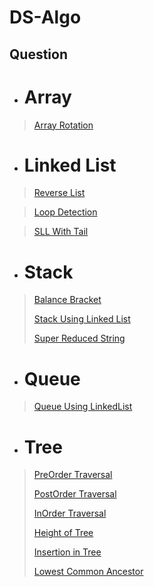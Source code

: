 # DS-Algo

## Question

- # **Array**
> [Array Rotation](https://github.com/skar1707/DS-Algo/blob/main/Array/Array_Rotation.cpp)

- # **Linked List**
> [Reverse List](https://github.com/skar1707/DS-Algo/blob/main/Linked%20List/Reverse_List.cpp)

> [Loop Detection](https://github.com/skar1707/DS-Algo/blob/main/Linked%20List/Loop_Detection.cpp)

> [SLL With Tail](https://github.com/skar1707/DS-Algo/blob/main/Linked%20List/SLL_With_Tail.cpp)

- # **Stack**
> [Balance Bracket](https://github.com/skar1707/DS-Algo/blob/main/Stack/BalancedBracket.cpp)
> 
> [Stack Using Linked List](https://github.com/skar1707/DS-Algo/blob/main/Stack/StackUsingLinkedList.cpp)
> 
> [Super Reduced String](https://github.com/skar1707/DS-Algo/blob/main/Stack/Super_Reduced_string.cpp)

- # **Queue**
> [Queue Using LinkedList](https://github.com/skar1707/DS-Algo/blob/main/Queue/QueueUsingLinkedList.cpp)

- # **Tree**
> [PreOrder Traversal](https://github.com/skar1707/DS-Algo/blob/main/Tree/PreOrderTraversal.cpp)
> 
> [PostOrder Traversal](https://github.com/skar1707/DS-Algo/blob/main/Tree/PostOrderTraversal.cpp)
> 
> [InOrder Traversal](https://github.com/skar1707/DS-Algo/blob/main/Tree/InOrderTraversal.cpp)
> 
> [Height of Tree](https://github.com/skar1707/DS-Algo/blob/main/Tree/HeightofTree.cpp)
> 
> [Insertion in Tree](https://github.com/skar1707/DS-Algo/blob/main/Tree/InsertioninTree.cpp)
> 
> [Lowest Common Ancestor](https://github.com/skar1707/DS-Algo/blob/main/Tree/Lowest_Common_Ancestor.cpp)
